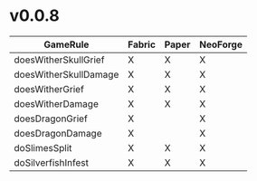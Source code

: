 # v0.0.8

| GameRule               | Fabric | Paper | NeoForge |
|------------------------|--------|-------|----------|
| doesWitherSkullGrief   | X      | X     | X        |
| doesWitherSkullDamage  | X      | X     | X        |
| doesWitherGrief        | X      | X     | X        |
| doesWitherDamage       | X      | X     | X        |
| doesDragonGrief        | X      |       | X        |
| doesDragonDamage       | X      |       | X        |
| doSlimesSplit          | X      | X     | X        |
| doSilverfishInfest     | X      | X     | X        |